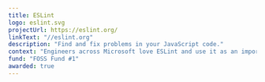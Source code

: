 ```yaml
---
title: ESLint
logo: eslint.svg
projectUrl: https://eslint.org/
linkText: "//eslint.org"
description: "Find and fix problems in your JavaScript code."
context: "Engineers across Microsoft love ESLint and use it as an important part of their inner dev loop. ESLint makes the JavaScript and TypeScript world more consistent and helps everyone be more efficient in delivering value."
fund: "FOSS Fund #1"
awarded: true
---
```

